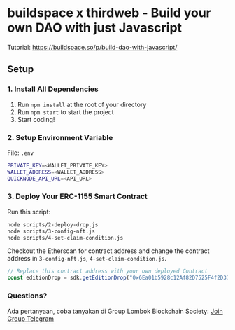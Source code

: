 # buildspace x thirdweb - Build your own DAO with just Javascript

Tutorial: https://buildspace.so/p/build-dao-with-javascript/

## Setup

### 1. Install All Dependencies

1. Run `npm install` at the root of your directory
2. Run `npm start` to start the project
3. Start coding!

### 2. Setup Environment Variable

File: `.env`

```bash
PRIVATE_KEY=<WALLET_PRIVATE_KEY>
WALLET_ADDRESS=<WALLET_ADDRESS>
QUICKNODE_API_URL=<API_URL>
```

### 3. Deploy Your ERC-1155 Smart Contract

Run this script:

```bash
node scripts/2-deploy-drop.js
node scripts/3-config-nft.js
node scripts/4-set-claim-condition.js
```

Checkout the Etherscan for contract address and change the contract address in `3-config-nft.js`, `4-set-claim-condition.js`.

```js
// Replace this contract address with your own deployed Contract
const editionDrop = sdk.getEditionDrop("0x6Ea01b5928c12Af82D7525F4f2D3713d8Ab49495");
```

### **Questions?**

Ada pertanyaan, coba tanyakan di Group Lombok Blockchain Society: [Join Group Telegram](https://t.me/+m7uTBoC6OZZkYTZl)